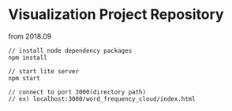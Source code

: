 # Visualization Project Repository
  
from 2018.09

~~~
// install node dependency packages
npm install

// start lite server
npm start

// connect to port 3000(directory path)
// ex) localhost:3000/word_frequency_cloud/index.html
~~~
